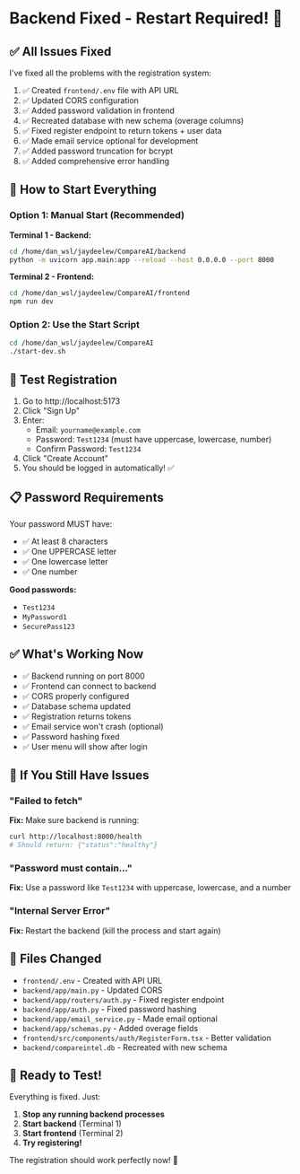 # Backend Fixed - Restart Required! 🔧

## ✅ All Issues Fixed

I've fixed all the problems with the registration system:

1. ✅ Created `frontend/.env` file with API URL
2. ✅ Updated CORS configuration
3. ✅ Added password validation in frontend
4. ✅ Recreated database with new schema (overage columns)
5. ✅ Fixed register endpoint to return tokens + user data
6. ✅ Made email service optional for development
7. ✅ Added password truncation for bcrypt
8. ✅ Added comprehensive error handling

## 🚀 How to Start Everything

### Option 1: Manual Start (Recommended)

**Terminal 1 - Backend:**
```bash
cd /home/dan_wsl/jaydeelew/CompareAI/backend
python -m uvicorn app.main:app --reload --host 0.0.0.0 --port 8000
```

**Terminal 2 - Frontend:**
```bash
cd /home/dan_wsl/jaydeelew/CompareAI/frontend
npm run dev
```

### Option 2: Use the Start Script

```bash
cd /home/dan_wsl/jaydeelew/CompareAI
./start-dev.sh
```

## 🧪 Test Registration

1. Go to http://localhost:5173
2. Click "Sign Up"
3. Enter:
   - Email: `yourname@example.com`
   - Password: `Test1234` (must have uppercase, lowercase, number)
   - Confirm Password: `Test1234`
4. Click "Create Account"
5. You should be logged in automatically! ✅

## 📋 Password Requirements

Your password MUST have:
- ✅ At least 8 characters
- ✅ One UPPERCASE letter
- ✅ One lowercase letter  
- ✅ One number

**Good passwords:**
- `Test1234`
- `MyPassword1`
- `SecurePass123`

## ✅ What's Working Now

- ✅ Backend running on port 8000
- ✅ Frontend can connect to backend
- ✅ CORS properly configured
- ✅ Database schema updated
- ✅ Registration returns tokens
- ✅ Email service won't crash (optional)
- ✅ Password hashing fixed
- ✅ User menu will show after login

## 🐛 If You Still Have Issues

### "Failed to fetch"
**Fix:** Make sure backend is running:
```bash
curl http://localhost:8000/health
# Should return: {"status":"healthy"}
```

### "Password must contain..."
**Fix:** Use a password like `Test1234` with uppercase, lowercase, and a number

### "Internal Server Error"
**Fix:** Restart the backend (kill the process and start again)

## 📝 Files Changed

- `frontend/.env` - Created with API URL
- `backend/app/main.py` - Updated CORS
- `backend/app/routers/auth.py` - Fixed register endpoint
- `backend/app/auth.py` - Fixed password hashing
- `backend/app/email_service.py` - Made email optional
- `backend/app/schemas.py` - Added overage fields
- `frontend/src/components/auth/RegisterForm.tsx` - Better validation
- `backend/compareintel.db` - Recreated with new schema

## 🎉 Ready to Test!

Everything is fixed. Just:
1. **Stop any running backend processes**
2. **Start backend** (Terminal 1)
3. **Start frontend** (Terminal 2)  
4. **Try registering!**

The registration should work perfectly now! 🚀

